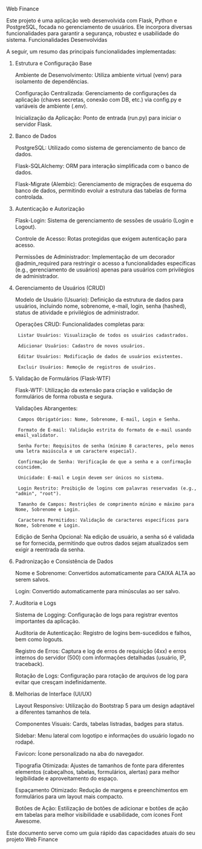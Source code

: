 Web Finance

Este projeto é uma aplicação web desenvolvida com Flask, Python e PostgreSQL, focada no gerenciamento de usuários. Ele incorpora diversas funcionalidades para garantir a segurança, robustez e usabilidade do sistema.
Funcionalidades Desenvolvidas

A seguir, um resumo das principais funcionalidades implementadas:
1. Estrutura e Configuração Base

    Ambiente de Desenvolvimento: Utiliza ambiente virtual (venv) para isolamento de dependências.

    Configuração Centralizada: Gerenciamento de configurações da aplicação (chaves secretas, conexão com DB, etc.) via config.py e variáveis de ambiente (.env).

    Inicialização da Aplicação: Ponto de entrada (run.py) para iniciar o servidor Flask.

2. Banco de Dados

    PostgreSQL: Utilizado como sistema de gerenciamento de banco de dados.

    Flask-SQLAlchemy: ORM para interação simplificada com o banco de dados.

    Flask-Migrate (Alembic): Gerenciamento de migrações de esquema do banco de dados, permitindo evoluir a estrutura das tabelas de forma controlada.

3. Autenticação e Autorização

    Flask-Login: Sistema de gerenciamento de sessões de usuário (Login e Logout).

    Controle de Acesso: Rotas protegidas que exigem autenticação para acesso.

    Permissões de Administrador: Implementação de um decorador @admin_required para restringir o acesso a funcionalidades específicas (e.g., gerenciamento de usuários) apenas para usuários com privilégios de administrador.

4. Gerenciamento de Usuários (CRUD)

    Modelo de Usuário (Usuario): Definição da estrutura de dados para usuários, incluindo nome, sobrenome, e-mail, login, senha (hashed), status de atividade e privilégios de administrador.

    Operações CRUD: Funcionalidades completas para:

        Listar Usuários: Visualização de todos os usuários cadastrados.

        Adicionar Usuários: Cadastro de novos usuários.

        Editar Usuários: Modificação de dados de usuários existentes.

        Excluir Usuários: Remoção de registros de usuários.

5. Validação de Formulários (Flask-WTF)

    Flask-WTF: Utilização da extensão para criação e validação de formulários de forma robusta e segura.

    Validações Abrangentes:

        Campos Obrigatórios: Nome, Sobrenome, E-mail, Login e Senha.

        Formato de E-mail: Validação estrita do formato de e-mail usando email_validator.

        Senha Forte: Requisitos de senha (mínimo 8 caracteres, pelo menos uma letra maiúscula e um caractere especial).

        Confirmação de Senha: Verificação de que a senha e a confirmação coincidem.

        Unicidade: E-mail e Login devem ser únicos no sistema.

        Login Restrito: Proibição de logins com palavras reservadas (e.g., "admin", "root").

        Tamanho de Campos: Restrições de comprimento mínimo e máximo para Nome, Sobrenome e Login.

        Caracteres Permitidos: Validação de caracteres específicos para Nome, Sobrenome e Login.

    Edição de Senha Opcional: Na edição de usuário, a senha só é validada se for fornecida, permitindo que outros dados sejam atualizados sem exigir a reentrada da senha.

6. Padronização e Consistência de Dados

    Nome e Sobrenome: Convertidos automaticamente para CAIXA ALTA ao serem salvos.

    Login: Convertido automaticamente para minúsculas ao ser salvo.

7. Auditoria e Logs

    Sistema de Logging: Configuração de logs para registrar eventos importantes da aplicação.

    Auditoria de Autenticação: Registro de logins bem-sucedidos e falhos, bem como logouts.

    Registro de Erros: Captura e log de erros de requisição (4xx) e erros internos do servidor (500) com informações detalhadas (usuário, IP, traceback).

    Rotação de Logs: Configuração para rotação de arquivos de log para evitar que cresçam indefinidamente.

8. Melhorias de Interface (UI/UX)

    Layout Responsivo: Utilização do Bootstrap 5 para um design adaptável a diferentes tamanhos de tela.

    Componentes Visuais: Cards, tabelas listradas, badges para status.

    Sidebar: Menu lateral com logotipo e informações do usuário logado no rodapé.

    Favicon: Ícone personalizado na aba do navegador.

    Tipografia Otimizada: Ajustes de tamanhos de fonte para diferentes elementos (cabeçalhos, tabelas, formulários, alertas) para melhor legibilidade e aproveitamento do espaço.

    Espaçamento Otimizado: Redução de margens e preenchimentos em formulários para um layout mais compacto.

    Botões de Ação: Estilização de botões de adicionar e botões de ação em tabelas para melhor visibilidade e usabilidade, com ícones Font Awesome.

Este documento serve como um guia rápido das capacidades atuais do seu projeto Web Finance